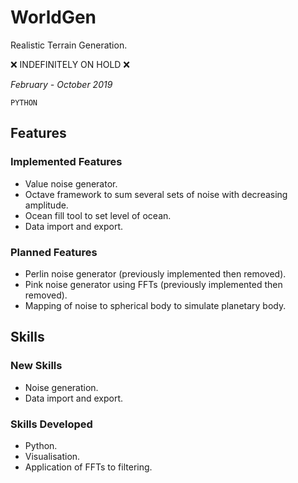 # **WorldGen**

Realistic Terrain Generation.

:x: INDEFINITELY ON HOLD :x:

_February - October 2019_

```PYTHON```

## **Features** 

### **Implemented Features**

* Value noise generator.
* Octave framework to sum several sets of noise with decreasing amplitude.
* Ocean fill tool to set level of ocean.
* Data import and export.

### **Planned Features**

* Perlin noise generator (previously implemented then removed).
* Pink noise generator using FFTs (previously implemented then removed).
* Mapping of noise to spherical body to simulate planetary body.

## **Skills**

### **New Skills**

* Noise generation.
* Data import and export.

### **Skills Developed**

* Python.
* Visualisation.
* Application of FFTs to filtering.
